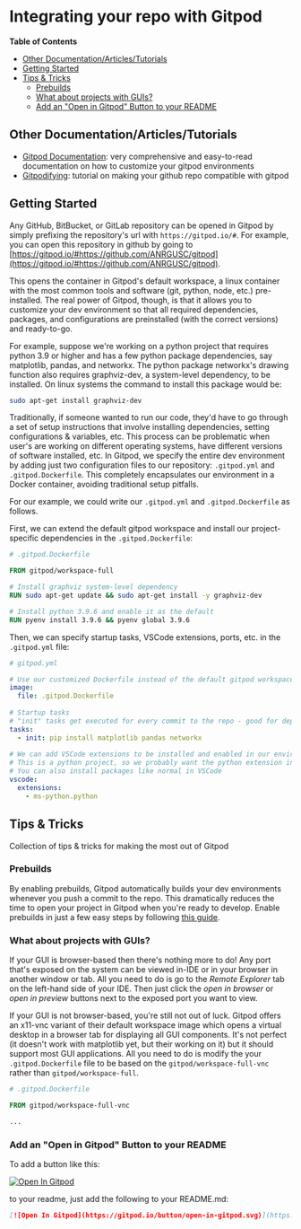 # Integrating your repo with Gitpod

**Table of Contents**
<!-- TOC -->
- [Other Documentation/Articles/Tutorials](#other-documentationarticlestutorials)
- [Getting Started](#getting-started)
- [Tips & Tricks](#tips--tricks)
  - [Prebuilds](#prebuilds)
  - [What about projects with GUIs?](#what-about-projects-with-guis)
  - [Add an "Open in Gitpod" Button to your README](#add-an-open-in-gitpod-button-to-your-readme)
<!-- /TOC -->


## Other Documentation/Articles/Tutorials
- [Gitpod Documentation](https://www.gitpod.io/docs/): very comprehensive and easy-to-read documentation on how to customize your gitpod environments
- [Gitpodifying](https://www.gitpod.io/blog/gitpodify/): tutorial on making your github repo compatible with gitpod

## Getting Started 
Any GitHub, BitBucket, or GitLab repository can be opened in Gitpod by simply prefixing the repository's url with ```https://gitpod.io/#```.
For example, you can open this repository in github by going to [https://gitpod.io/#https://github.com/ANRGUSC/gitpod](https://gitpod.io/#https://github.com/ANRGUSC/gitpod).

This opens the container in Gitpod's default workspace, a linux container with the most common tools and software (git, python, node, etc.) pre-installed.
The real power of Gitpod, though, is that it allows you to customize your dev environment so that all required dependencies, packages, and configurations are preinstalled (with the correct versions) and ready-to-go.

For example, suppose we're working on a python project that requires python 3.9 or higher and has a few python package dependencies, say matplotlib, pandas, and networkx. 
The python package networkx's drawing function also requires graphviz-dev, a system-level dependency, to be installed. 
On linux systems the command to install this package would be:

```bash
sudo apt-get install graphviz-dev
```

Traditionally, if someone wanted to run our code, they'd have to go through a set of setup instructions that involve installing dependencies, setting configurations & variables, etc. 
This process can be problematic when user's are working on different operating systems, have different versions of software installed, etc.
In Gitpod, we specify the entire dev environment by adding just two configuration files to our repository: ```.gitpod.yml``` and ```.gitpod.Dockerfile```.
This completely encapsulates our environment in a Docker container, avoiding traditional setup pitfalls.

For our example, we could write our ```.gitpod.yml``` and ```.gitpod.Dockerfile``` as follows.

First, we can extend the default gitpod workspace and install our project-specific dependencies in the ```.gitpod.Dockerfile```:
```Dockerfile
# .gitpod.Dockerfile

FROM gitpod/workspace-full

# Install graphviz system-level dependency
RUN sudo apt-get update && sudo apt-get install -y graphviz-dev

# Install python 3.9.6 and enable it as the default
RUN pyenv install 3.9.6 && pyenv global 3.9.6
```

Then, we can specify startup tasks, VSCode extensions, ports, etc. in the ```.gitpod.yml``` file:
```yml
# gitpod.yml

# Use our customized Dockerfile instead of the default gitpod workspace
image:
  file: .gitpod.Dockerfile
  
# Startup tasks 
# "init" tasks get executed for every commit to the repo - good for dependency installation-type tasks
tasks:
  - init: pip install matplotlib pandas networkx
  
# We can add VSCode extensions to be installed and enabled in our environment
# This is a python project, so we probably want the python extension installed
# You can also install packages like normal in VSCode
vscode:
  extensions:
    - ms-python.python
```


## Tips & Tricks
Collection of tips & tricks for making the most out of Gitpod

### Prebuilds
By enabling prebuilds, Gitpod automatically builds your dev environments whenever you push a commit to the repo.
This dramatically reduces the time to open your project in Gitpod when you're ready to develop. 
Enable prebuilds in just a few easy steps by following [this guide](https://www.gitpod.io/docs/prebuilds).


### What about projects with GUIs?
If your GUI is browser-based then there's nothing more to do! 
Any port that's exposed on the system can be viewed in-IDE or in your browser in another window or tab.
All you need to do is go to the *Remote Explorer* tab on the left-hand side of your IDE. 
Then just click the *open in browser* or *open in preview* buttons next to the exposed port you want to view.

If your GUI is not browser-based, you're still not out of luck.
Gitpod offers an x11-vnc variant of their default workspace image which opens a virtual desktop in a browser tab for displaying all GUI components.
It's not perfect (it doesn't work with matplotlib yet, but their working on it) but it should support most GUI applications.
All you need to do is modify the your ```.gitpod.Dockerfile``` file to be based on the ```gitpod/workspace-full-vnc``` rather than ```gitpod/workspace-full```.

```Dockerfile
# .gitpod.Dockerfile

FROM gitpod/workspace-full-vnc

...
```

### Add an "Open in Gitpod" Button to your README
To add a button like this:

[![Open In Gitpod](https://gitpod.io/button/open-in-gitpod.svg)](https://gitpod.io/#https://github.com/ANRGUSC/gitpod)

to your readme, just add the following to your README.md:
```md
[![Open In Gitpod](https://gitpod.io/button/open-in-gitpod.svg)](https://gitpod.io/#<your repo here>)
```
